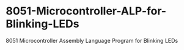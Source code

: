 # 8051-Microcontroller-ALP-for-Blinking-LEDs
8051 Microcontroller Assembly Language Program for Blinking LEDs
